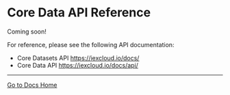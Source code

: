 # Core Data API Reference

Coming soon!

For reference, please see the following API documentation:

- Core Datasets API <https://iexcloud.io/docs/>
- Core Data API <https://iexcloud.io/docs/api/>

---
[Go to Docs Home](https://github.com/iexcloud/docs/blob/main/README.md)